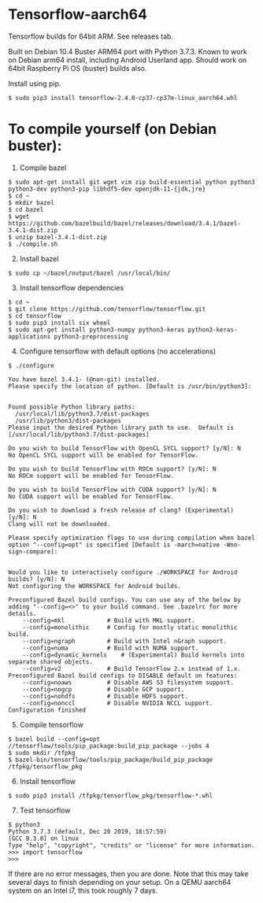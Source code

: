 # Tensorflow-aarch64

Tensorflow builds for 64bit ARM. See releases tab.

Built on Debian 10.4 Buster ARM64 port with Python 3.7.3. Known to work on Debian arm64 install, including Android Userland app. Should work on 64bit Raspberry Pi OS (buster) builds also.

Install using pip.

~~~
$ sudo pip3 install tensorflow-2.4.0-cp37-cp37m-linux_aarch64.whl
~~~


# To compile yourself (on Debian buster):

1) Compile bazel

~~~
$ sudo apt-get install git wget vim zip build-essential python python3 python3-dev python3-pip libhdf5-dev openjdk-11-{jdk,jre}
$ cd ~
$ mkdir bazel
$ cd bazel
$ wget https://github.com/bazelbuild/bazel/releases/download/3.4.1/bazel-3.4.1-dist.zip
$ unzip bazel-3.4.1-dist.zip
$ ./compile.sh
~~~

2) Install bazel
~~~
$ sudo cp ~/bazel/output/bazel /usr/local/bin/
~~~

3) Install tensorflow dependencies
~~~
$ cd ~
$ git clone https://github.com/tensorflow/tensorflow.git
$ cd tensorflow
$ sudo pip3 install six wheel
$ sudo apt-get install python3-numpy python3-keras python3-keras-applications python3-preprocessing
~~~
4) Configure tensorflow with default options (no accelerations)
~~~
$ ./configure

You have bazel 3.4.1- (@non-git) installed.
Please specify the location of python. [Default is /usr/bin/python3]: 


Found possible Python library paths:
  /usr/local/lib/python3.7/dist-packages
  /usr/lib/python3/dist-packages
Please input the desired Python library path to use.  Default is [/usr/local/lib/python3.7/dist-packages]

Do you wish to build TensorFlow with OpenCL SYCL support? [y/N]: N
No OpenCL SYCL support will be enabled for TensorFlow.

Do you wish to build TensorFlow with ROCm support? [y/N]: N
No ROCm support will be enabled for TensorFlow.

Do you wish to build TensorFlow with CUDA support? [y/N]: N
No CUDA support will be enabled for TensorFlow.

Do you wish to download a fresh release of clang? (Experimental) [y/N]: N
Clang will not be downloaded.

Please specify optimization flags to use during compilation when bazel option "--config=opt" is specified [Default is -march=native -Wno-sign-compare]: 


Would you like to interactively configure ./WORKSPACE for Android builds? [y/N]: N
Not configuring the WORKSPACE for Android builds.

Preconfigured Bazel build configs. You can use any of the below by adding "--config=<>" to your build command. See .bazelrc for more details.
	--config=mkl         	# Build with MKL support.
	--config=monolithic  	# Config for mostly static monolithic build.
	--config=ngraph      	# Build with Intel nGraph support.
	--config=numa        	# Build with NUMA support.
	--config=dynamic_kernels	# (Experimental) Build kernels into separate shared objects.
	--config=v2          	# Build TensorFlow 2.x instead of 1.x.
Preconfigured Bazel build configs to DISABLE default on features:
	--config=noaws       	# Disable AWS S3 filesystem support.
	--config=nogcp       	# Disable GCP support.
	--config=nohdfs      	# Disable HDFS support.
	--config=nonccl      	# Disable NVIDIA NCCL support.
Configuration finished

~~~
5) Compile tensorflow
~~~
$ bazel build --config=opt //tensorflow/tools/pip_package:build_pip_package --jobs 4
$ sudo mkdir /tfpkg
$ bazel-bin/tensorflow/tools/pip_package/build_pip_package /tfpkg/tensorflow_pkg
~~~
6) Install tensorflow
~~~
$ sudo pip3 install /tfpkg/tensorflow_pkg/tensorflow-*.whl
~~~
7) Test tensorflow
~~~
$ python3
Python 3.7.3 (default, Dec 20 2019, 18:57:59) 
[GCC 8.3.0] on linux
Type "help", "copyright", "credits" or "license" for more information.
>>> import tensorflow
>>>
~~~
If there are no error messages, then you are done. Note that this may take several days to finish depending on your setup. On a QEMU aarch64 system on an Intel i7, this took roughly 7 days.
